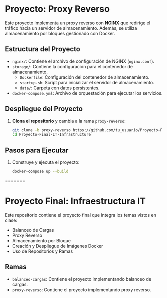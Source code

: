 
# Proyecto: Proxy Reverso

Este proyecto implementa un proxy reverso con **NGINX** que redirige el tráfico hacia un servidor de almacenamiento. Además, se utiliza almacenamiento por bloques gestionado con Docker.

## Estructura del Proyecto

- `nginx/`: Contiene el archivo de configuración de NGINX (`nginx.conf`).
- `storage/`: Contiene la configuración para el contenedor de almacenamiento.
  - `Dockerfile`: Configuración del contenedor de almacenamiento.
  - `startup.sh`: Script para inicializar el servidor de almacenamiento.
  - `data/`: Carpeta con datos persistentes.
- `docker-compose.yml`: Archivo de orquestación para ejecutar los servicios.

## Despliegue del Proyecto

1. **Clona el repositorio** y cambia a la rama `proxy-reverso`:
   ```bash
   git clone -b proxy-reverso https://github.com/tu_usuario/Proyecto-Final-IT-Infrastructure.git
   cd Proyecto-Final-IT-Infrastructure

## Pasos para Ejecutar

1. Construye y ejecuta el proyecto:
   ```bash
   docker-compose up --build
=======
# Proyecto Final: Infraestructura IT

Este repositorio contiene el proyecto final que integra los temas vistos en clase:

- Balanceo de Cargas
- Proxy Reverso
- Almacenamiento por Bloque
- Creación y Despliegue de Imágenes Docker
- Uso de Repositorios y Ramas

## Ramas

- `balanceo-cargas`: Contiene el proyecto implementando balanceo de cargas.
- `proxy-reverso`: Contiene el proyecto implementando proxy reverso.
